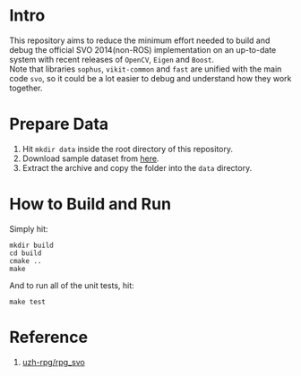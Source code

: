 # Intro
This repository aims to reduce the minimum effort needed to build and debug the official SVO 2014(non-ROS) implementation on an up-to-date system with recent releases of `OpenCV`, `Eigen` and `Boost`.  
Note that libraries `sophus`, `vikit-common` and `fast` are unified with the main code `svo`, so it could be a lot easier to debug and understand how they work together.

# Prepare Data
1. Hit `mkdir data` inside the root directory of this repository.
1. Download sample dataset from [here](http://rpg.ifi.uzh.ch/datasets/sin2_tex2_h1_v8_d.tar.gz).
1. Extract the archive and copy the folder into the `data` directory. 

# How to Build and Run
Simply hit:
```
mkdir build
cd build
cmake ..
make
```
  
And to run all of the unit tests, hit:
```
make test
```

# Reference
1. [uzh-rpg/rpg_svo](https://github.com/uzh-rpg/rpg_svo)
